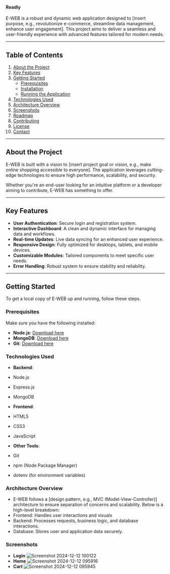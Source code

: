 #### Readly

E-WEB is a robust and dynamic web application designed to [insert purpose, e.g., revolutionize e-commerce, streamline data management, enhance user engagement]. This project aims to deliver a seamless and user-friendly experience with advanced features tailored for modern needs.

---

## Table of Contents

1. [About the Project](#about-the-project)
2. [Key Features](#key-features)
3. [Getting Started](#getting-started)
   - [Prerequisites](#prerequisites)
   - [Installation](#installation)
   - [Running the Application](#running-the-application)
4. [Technologies Used](#technologies-used)
5. [Architecture Overview](#architecture-overview)
6. [Screenshots](#screenshots)
7. [Roadmap](#roadmap)
8. [Contributing](#contributing)
9. [License](#license)
10. [Contact](#contact)

---

## About the Project

E-WEB is built with a vision to [insert project goal or vision, e.g., make online shopping accessible to everyone]. The application leverages cutting-edge technologies to ensure high performance, scalability, and security.

Whether you're an end-user looking for an intuitive platform or a developer aiming to contribute, E-WEB has something to offer.

---

## Key Features

- **User Authentication**: Secure login and registration system.
- **Interactive Dashboard**: A clean and dynamic interface for managing data and workflows.
- **Real-time Updates**: Live data syncing for an enhanced user experience.
- **Responsive Design**: Fully optimized for desktops, tablets, and mobile devices.
- **Customizable Modules**: Tailored components to meet specific user needs.
- **Error Handling**: Robust system to ensure stability and reliability.

---

## Getting Started

To get a local copy of E-WEB up and running, follow these steps.

### Prerequisites

Make sure you have the following installed:

- **Node.js**: [Download here](https://nodejs.org/)
- **MongoDB**: [Download here](https://www.mongodb.com/try/download/community)
- **Git**: [Download here](https://git-scm.com/)

 ### Technologies Used
- **Backend**:

- Node.js
- Express.js
- MongoDB
- **Frontend**:

- HTML5
- CSS3
- JavaScript
- **Other Tools**:

- Git
- npm (Node Package Manager)
- dotenv (for environment variables)

### Architecture Overview

- E-WEB follows a [design pattern, e.g., MVC (Model-View-Controller)] architecture to ensure separation of concerns and scalability. Below is a high-level breakdown:
- Frontend: Handles user interactions and visuals
- Backend: Processes requests, business logic, and database interactions.
- Database: Stores user and application data securely.

### Screenshots 
- **Login**
![Screenshot 2024-12-12 100122](https://github.com/user-attachments/assets/75825fbc-e3d2-4322-9d69-99cfc4f3f355)
- **Home**
![Screenshot 2024-12-12 095916](https://github.com/user-attachments/assets/5bed4093-10cf-420b-b9ca-ebab31ac7b98)
- **Cart**
![Screenshot 2024-12-12 095945](https://github.com/user-attachments/assets/22405b76-a759-4621-8c9d-14b74e8437c8)

